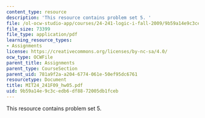 ```yaml
---
content_type: resource
description: 'This resource contains problem set 5. '
file: /ol-ocw-studio-app/courses/24-241-logic-i-fall-2009/9b59a14e9c3cedb6df8872005db1fceb_MIT24_241F09_hw05.pdf
file_size: 73399
file_type: application/pdf
learning_resource_types:
- Assignments
license: https://creativecommons.org/licenses/by-nc-sa/4.0/
ocw_type: OCWFile
parent_title: Assignments
parent_type: CourseSection
parent_uid: 781a9f2a-a204-6774-061e-50ef95dc6761
resourcetype: Document
title: MIT24_241F09_hw05.pdf
uid: 9b59a14e-9c3c-edb6-df88-72005db1fceb
---
```

This resource contains problem set 5. 